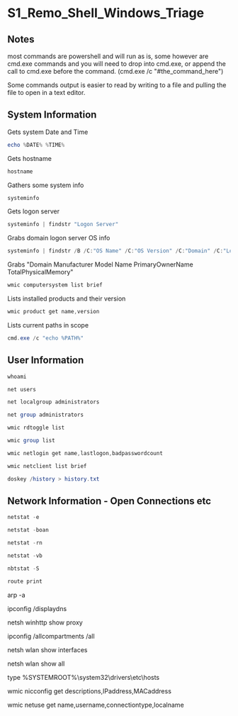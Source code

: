 # S1_Remo_Shell_Windows_Triage

## Notes

most commands are powershell and will run as is, some however are cmd.exe commands and you will need to drop into cmd.exe, or append the call to cmd.exe before the command. (cmd.exe /c "#the_command_here")

Some commands output is easier to read by writing to a file and pulling the file to open in a text editor.

## System Information

Gets system Date and Time
```powershell
echo %DATE% %TIME%
```
Gets hostname
```powershell
hostname
```
Gathers some system info
```powershell
systeminfo
```
Gets logon server
```powershell
systeminfo | findstr "Logon Server"
```
Grabs domain logon server OS info
```powershell
systeminfo | findstr /B /C:"OS Name" /C:"OS Version" /C:"Domain" /C:"Logon Server"
```
Grabs "Domain     Manufacturer         Model                Name             PrimaryOwnerName      TotalPhysicalMemory" 
```powershell
wmic computersystem list brief
```
Lists installed products and their version
```powershell
wmic product get name,version
```
Lists current paths in scope
```powershell
cmd.exe /c "echo %PATH%"
```

## User Information
```powershell
whoami
```
```powershell
net users
```
```powershell
net localgroup administrators
```
```powershell
net group administrators
```
```powershell
wmic rdtoggle list
```
```powershell
wmic group list
```
```powershell
wmic netlogin get name,lastlogon,badpasswordcount
```
```powershell
wmic netclient list brief
```
```powershell
doskey /history > history.txt
```

## Network Information - Open Connections etc

```powershell
netstat -e
```
```powershell
netstat -boan
```
```powershell
netstat -rn
```
```powershell
netstat -vb
```
```powershell
nbtstat -S
```
```powershell
route print
```
arp -a

ipconfig /displaydns

netsh winhttp show proxy

ipconfig /allcompartments /all

netsh wlan show interfaces

netsh wlan show all

type %SYSTEMROOT%\system32\drivers\etc\hosts

wmic nicconfig get descriptions,IPaddress,MACaddress

wmic netuse get name,username,connectiontype,localname
```

